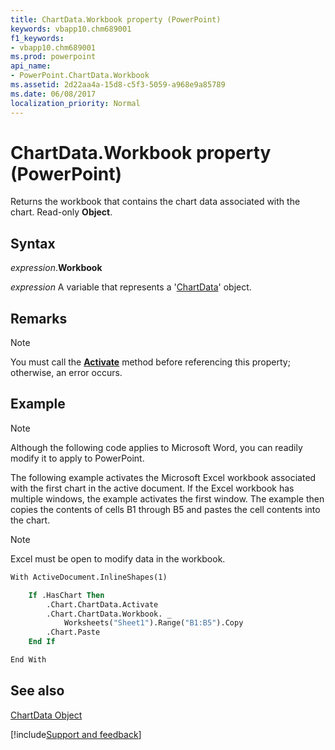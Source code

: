 ```yaml
---
title: ChartData.Workbook property (PowerPoint)
keywords: vbapp10.chm689001
f1_keywords:
- vbapp10.chm689001
ms.prod: powerpoint
api_name:
- PowerPoint.ChartData.Workbook
ms.assetid: 2d22aa4a-15d8-c5f3-5059-a968e9a85789
ms.date: 06/08/2017
localization_priority: Normal
---
```



# ChartData.Workbook property (PowerPoint)

Returns the workbook that contains the chart data associated with the chart. Read-only **Object**.


## Syntax

_expression_.**Workbook**

_expression_ A variable that represents a '[ChartData](PowerPoint.ChartData.md)' object.


## Remarks




> [!NOTE] 
> You must call the **[Activate](PowerPoint.ChartData.Activate.md)** method before referencing this property; otherwise, an error occurs.


## Example




> [!NOTE] 
> Although the following code applies to Microsoft Word, you can readily modify it to apply to PowerPoint.

The following example activates the Microsoft Excel workbook associated with the first chart in the active document. If the Excel workbook has multiple windows, the example activates the first window. The example then copies the contents of cells B1 through B5 and pastes the cell contents into the chart.


> [!NOTE] 
> Excel must be open to modify data in the workbook.




```vb
With ActiveDocument.InlineShapes(1)

    If .HasChart Then
        .Chart.ChartData.Activate
        .Chart.ChartData.Workbook. _
            Worksheets("Sheet1").Range("B1:B5").Copy
        .Chart.Paste
    End If

End With
```


## See also


[ChartData Object](PowerPoint.ChartData.md)

[!include[Support and feedback](~/includes/feedback-boilerplate.md)]